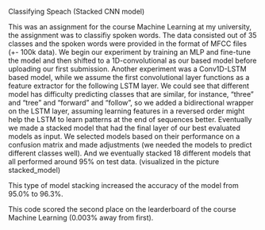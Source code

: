 Classifying Speach (Stacked CNN model)

This was an assignment for the course Machine Learning at my university, the assignment was to classifiy spoken words. The data consisted out of 35 classes and the spoken words were provided in the format of MFCC files (+- 100k data). 
We begin our experiment by training an MLP and fine-tune the model and then shifted to a 1D-convolutional as our based model before uploading our first submission. Another experiment was a Conv1D-LSTM based model, while we assume the first convolutional layer functions as a feature extractor for the following LSTM layer. We could see that different model has difficulty predicting classes that are similar, for instance, “three” and “tree” and “forward” and “follow”, so we added a bidirectional wrapper on the LSTM layer, assuming learning features in a reversed order might help the LSTM to learn patterns at the end of sequences better. 
Eventually we made a stacked model that had the final layer of our best evaluated models as input. We selected models based on their performance on a confusion matrix and made adjustments (we needed the models to predict different classes well). And we eventually stacked 18 different models that all performed around 95% on test data. (visualized in the picture stacked_model)

This type of model stacking increased the accuracy of the model from 95.0% to 96.3%. 

This code scored the second place on the learderboard of the course Machine Learning (0.003% away from first). 
